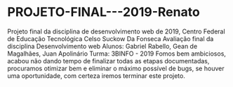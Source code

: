 # PROJETO-FINAL---2019-Renato
Projeto final da disciplina de desenvolvimento web de 2019, Centro Federal de Educação Tecnológica Celso Suckow Da Fonseca 
Avaliação final da disciplina Desenvolvimento web
Alunos: Gabriel Rabello, Gean de Magalhães, Juan Apolinário
Turma: 3BINFO - 2019
Fomos bem ambiciosos, acabou não dando tempo de finalizar todas as etapas documentadas, procuramos otimizar bem e eliminar o máximo possível de bugs, se houver uma oportunidade, com certeza iremos terminar este projeto.
